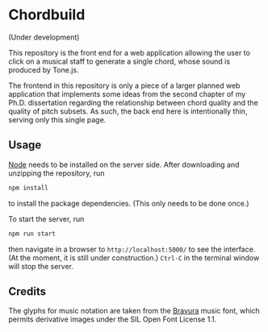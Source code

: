 # Chordbuild

(Under development)

This repository is the front end for a web application allowing the user to
click on a musical staff to generate a single chord, whose sound is produced
by Tone.js.

The frontend in this repository is only a piece of a larger planned web
application that implements some ideas from the second chapter of my Ph.D.
dissertation regarding the relationship between chord quality and the quality
of pitch subsets. As such, the back end here is intentionally thin, serving only
this single page.

## Usage

[Node](https://nodejs.org) needs to be installed on the server side. After
downloading and unzipping the repository, run

```bash
npm install
```

to install the package dependencies. (This only needs to be done once.)

To start the server, run

```bash
npm run start
```

then navigate in a browser to `http://localhost:5000/` to see the interface.
(At the moment, it is still under construction.) `Ctrl-C` in the terminal window
will stop the server.

## Credits

The glyphs for music notation are taken from the
[Bravura](https://github.com/steinbergmedia/bravura) music font, which permits
derivative images under the SIL Open Font License 1.1.
